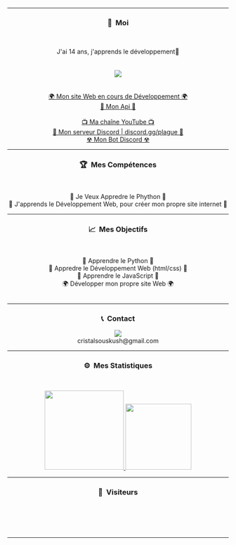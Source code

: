 -----
### <p align="center">🧠 &nbsp;Moi</p>
<br>
<p align="center">
  J'ai 14 ans, j'apprends le développement🙂
  <br>
  <br>
  <br>
  <img src="https://cdn.discordapp.com/attachments/825532990037295135/857662939040710716/f4f68aba6d7791d43932ed679328693d.jpg">
  <br>
  <br>
  <br>
  <a href="https://github.com/CristalSousKush">🌍 Mon site Web en cours de Développement 🌍</a>
  <br>
  <a href="">🎨 Mon Api 🎨</a>
  <br>
  <br>
  <a href="https://www.youtube.com/channel/UCYX4jCDRBjObSHmY8yLyQWw">📺 Ma chaîne YouTube 📺</a>
  <br>
  <a href="https://discord.gg/plague/">💬 Mon serveur Discord | discord.gg/plague 💬</a>
  <br>
  <a href="https://discord.com/api/oauth2/authorize?client_id=856599269195907122&permissions=8&scope=bot">☢ Mon Bot Discord ☢</a>
  <br>
</p>

-----
### <p align="center">🏆 &nbsp;Mes Compétences</p>
<br>
<p align="center">
  🐍 Je Veux Appredre le Phython 🐍
  <br>
  💠 J'apprends le Développement Web, pour créer mon propre site internet 💠
  <br>
</p>

-----
### <p align="center">📈 &nbsp;Mes Objectifs</p>
<br>
<p align="center">
  🐍 Apprendre le Python 🐍
  <br>
  💠 Appredre le Développement Web (html/css) 💠
  <br>
  🎃 Apprendre le JavaScript 🎃
  <br>
  🌍 Développer mon propre site Web 🌍
  <br>
  <br>
</p>

-----
### <p align="center">📞 &nbsp;Contact</p>
<p align="center">
  <img src="https://cdn.discordapp.com/attachments/825532990037295135/857662939040710716/f4f68aba6d7791d43932ed679328693d.jpg">
  <br>
  cristalsouskush@gmail.com
</p>


-----
### <p align="center">⚙️ &nbsp;Mes Statistiques</p>
<br>
<p align="center">
<a href="https://github.com/CristalSousKush">
  <img height="180em" src=""/>
  <img height="150em" src=""/>
</a>
  
</p>

-----

### <p align="center">👀 &nbsp;Visiteurs</p>
<br>
<p align="center">
  <img src="" />
</p>
<br>

-----
